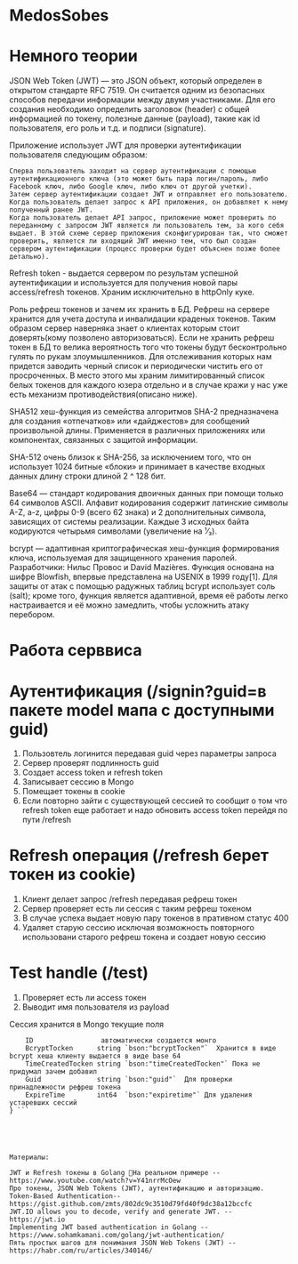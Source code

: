 # MedosSobes

# Немного теории

JSON Web Token (JWT) — это JSON объект, который определен в открытом стандарте RFC 7519. Он считается одним из безопасных способов передачи информации между двумя участниками. Для его создания необходимо определить заголовок (header) с общей информацией по токену, полезные данные (payload), такие как id пользователя, его роль и т.д. и подписи (signature).

Приложение использует JWT для проверки аутентификации пользователя следующим образом:

    Сперва пользователь заходит на сервер аутентификации с помощью аутентификационного ключа (это может быть пара логин/пароль, либо Facebook ключ, либо Google ключ, либо ключ от другой учетки).
    Затем сервер аутентификации создает JWT и отправляет его пользователю.
    Когда пользователь делает запрос к API приложения, он добавляет к нему полученный ранее JWT.
    Когда пользователь делает API запрос, приложение может проверить по переданному с запросом JWT является ли пользователь тем, за кого себя выдает. В этой схеме сервер приложения сконфигурирован так, что сможет проверить, является ли входящий JWT именно тем, что был создан сервером аутентификации (процесс проверки будет объяснен позже более детально).

Refresh token - выдается сервером по результам успешной аутентификации и используется для получения новой пары access/refresh токенов. Храним исключительно в httpOnly куке.

Роль рефреш токенов и зачем их хранить в БД. Рефреш на сервере хранится для учета доступа и инвалидации краденых токенов. Таким образом сервер наверняка знает о клиентах которым стоит доверять(кому позволено авторизоваться). Если не хранить рефреш токен в БД то велика вероятность того что токены будут бесконтрольно гулять по рукам злоумышленников. Для отслеживания которых нам придется заводить черный список и периодически чистить его от просроченных. В место этого мы храним лимитированный список белых токенов для каждого юзера отдельно и в случае кражи у нас уже есть механизм противодействия(описано ниже).

SHA512 хеш-функция из семейства алгоритмов SHA-2 предназначена для создания «отпечатков» или «дайджестов» для сообщений произвольной длины. Применяется в различных приложениях или компонентах, связанных с защитой информации. 

SHA-512 очень близок к SHA-256, за исключением того, что он использует 1024 битные «блоки» и принимает в качестве входных данных длину строки длиной 2 ^ 128 бит. 

Base64 — стандарт кодирования двоичных данных при помощи только 64 символов ASCII. Алфавит кодирования содержит латинские символы A-Z, a-z, цифры 0-9 (всего 62 знака) и 2 дополнительных символа, зависящих от системы реализации. Каждые 3 исходных байта кодируются четырьмя символами (увеличение на ¹⁄₃). 

bcrypt — адаптивная криптографическая хеш-функция формирования ключа, используемая для защищенного хранения паролей. Разработчики: Нильс Провос и David Mazières. Функция основана на шифре Blowfish, впервые представлена на USENIX в 1999 году[1]. Для защиты от атак с помощью радужных таблиц bcrypt использует соль (salt); кроме того, функция является адаптивной, время её работы легко настраивается и её можно замедлить, чтобы усложнить атаку перебором. 


# Работа серввиса
# Аутентификация (/signin?guid=в пакете model мапа с доступными guid)

1) Пользовтель логинится передавая guid через параметры запроса
2) Сервер проверят подлинность guid
3) Создает access token и refresh token
4) Записывает сессию в Mongo 
5) Помещает токены в cookie
6) Если повторно зайти с существующей сессией то сообщит о том что refresh token еще работает и надо обновить access token перейдя по пути /refresh


# Refresh операция (/refresh берет токен из cookie)
1) Клиент делает запрос /refresh передавая рефреш токен
2) Сервер проверяет есть ли сессия с таким рефреш токеном
3) В случае успеха выдает новую пару токенов в пративном статус 400
4) Удаляет старую сессию исключая возможность повторного использовани старого рефреш токена и создает новую сессию

# Test handle (/test)
1) Проверяет есть ли access токен 
2) Выводит имя пользователя из payload 
   
Сессия хранится в Mongo текущие поля  
``` type Session struct {
    ID                 автоматически создается монго
	BcryptTocken      string `bson:"bcryptTocken"`  Хранится в виде bcrypt хеша клиенту выдается в виде base 64
	TimeCreatedTocken string `bson:"timeCreatedTocken"` Пока не придумал зачем добавил 
	Guid              string `bson:"guid"`  Для проверки принадлежности рефреш токена
	ExpireTime        int64  `bson:"expiretime"` Для удаления устаревших сессий
} ```





Материалы:

JWT и Refresh токены в Golang 🚀На реальном примере -- https://www.youtube.com/watch?v=Y41nrrMcOew
Про токены, JSON Web Tokens (JWT), аутентификацию и авторизацию. Token-Based Authentication-- https://gist.github.com/zmts/802dc9c3510d79fd40f9dc38a12bccfc
JWT.IO allows you to decode, verify and generate JWT. -- https://jwt.io
Implementing JWT based authentication in Golang -- https://www.sohamkamani.com/golang/jwt-authentication/
Пять простых шагов для понимания JSON Web Tokens (JWT) -- https://habr.com/ru/articles/340146/